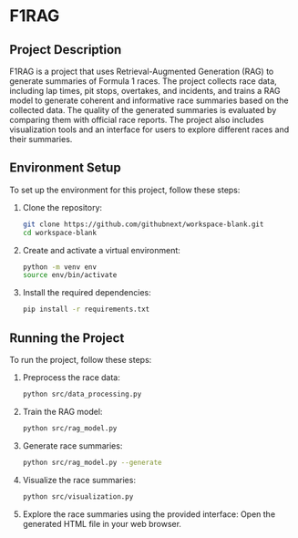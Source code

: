 # F1RAG

## Project Description

F1RAG is a project that uses Retrieval-Augmented Generation (RAG) to generate summaries of Formula 1 races. The project collects race data, including lap times, pit stops, overtakes, and incidents, and trains a RAG model to generate coherent and informative race summaries based on the collected data. The quality of the generated summaries is evaluated by comparing them with official race reports. The project also includes visualization tools and an interface for users to explore different races and their summaries.

## Environment Setup

To set up the environment for this project, follow these steps:

1. Clone the repository:
   ```bash
   git clone https://github.com/githubnext/workspace-blank.git
   cd workspace-blank
   ```

2. Create and activate a virtual environment:
   ```bash
   python -m venv env
   source env/bin/activate
   ```

3. Install the required dependencies:
   ```bash
   pip install -r requirements.txt
   ```

## Running the Project

To run the project, follow these steps:

1. Preprocess the race data:
   ```bash
   python src/data_processing.py
   ```

2. Train the RAG model:
   ```bash
   python src/rag_model.py
   ```

3. Generate race summaries:
   ```bash
   python src/rag_model.py --generate
   ```

4. Visualize the race summaries:
   ```bash
   python src/visualization.py
   ```

5. Explore the race summaries using the provided interface:
   Open the generated HTML file in your web browser.
